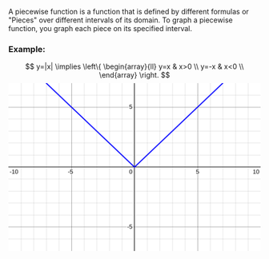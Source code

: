 A piecewise function is a function that is defined by different formulas or "Pieces" over different intervals of its domain. To graph a piecewise function, you graph each piece on its specified interval. 

### Example:

$$
y=|x| \implies
\left\{
	\begin{array}{ll} 
		y=x & x>0 \\
		y=-x & x<0 \\
	\end{array}
\right. 
$$
![graph](../../graphs/desmos-graph-d30c4e9344e4c20c63aab6a9f076e190c839cec6c35cf3c97e1cf7baf6973d09.svg)
